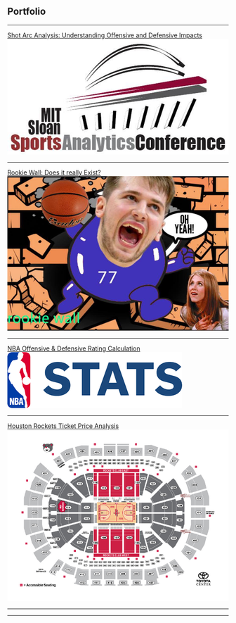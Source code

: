 ## Portfolio

--- 

[Shot Arc Analysis: Understanding Offensive and Defensive Impacts](https://github.com/hzblacksmith/SSAC_Hackathon_2020-Shot_Arc_Analysis/)
<img src="images/ssac_logo.jpg?raw=true"/>

---
[Rookie Wall: Does it really Exist?](https://github.com/hzblacksmith/stat405_final_project-rookie_wall)
<img src="images/LukaWall.jpg?raw=true"/>

---
[NBA Offensive & Defensive Rating Calculation](https://github.com/hzblacksmith/Calculating_Off_Def_Ratings)
<img src="images/nba_stats_logo.png?raw=true"/>

---
[Houston Rockets Ticket Price Analysis](https://github.com/hzblacksmith/SMGT_490_Houston_Rockets_Ticket_Price_Analysis)
<img src="images/RocketsSeating.jpg?raw=true"/>


---




---

<!-- Remove above link if you don't want to attibute -->
